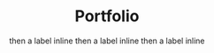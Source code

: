 ---
title: Portfolio
subtitle: then a label inline then a label inline then a label inline
slides:
    - k12lab
    - thoughtworks
    - k12lab
    - thoughtworks
    - k12lab
---